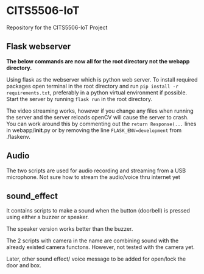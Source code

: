 # CITS5506-IoT

Repository for the CITS5506-IoT Project

## Flask webserver

**The below commands are now all for the root directory not the webapp directory.**

Using flask as the webserver which is python web server. To install required packages open terminal in the root directory and run `pip install -r requirements.txt`, preferably in a python virtual environment if possible. Start the server by running `flask run` in the root directory.

The video streaming works, however if you change any files when running the server and the server reloads openCV will cause the server to crash. You can work around this by commenting out the `return Response(...` lines in webapp/**init**.py or by removing the line `FLASK_ENV=development` from .flaskenv.

## Audio

The two scripts are used for audio recording and streaming from a USB microphone.
Not sure how to stream the audio/voice thru internet yet

## sound_effect

It contains scripts to make a sound when the button (doorbell) is pressed using either a buzzer or speaker.

The speaker version works better than the buzzer.

The 2 scripts with camera in the name are combining sound with the already existed camera functons. However, not tested with the camera yet.

Later, other sound effect/ voice message to be added for open/lock the door and box.
